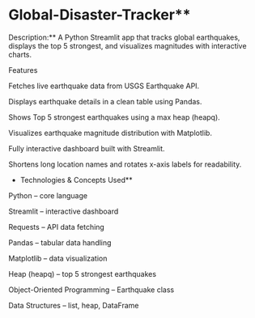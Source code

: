 # Global-Disaster-Tracker**

Description:**
A Python Streamlit app that tracks global earthquakes, displays the top 5 strongest, and visualizes magnitudes with interactive charts.

Features

Fetches live earthquake data from USGS Earthquake API.

Displays earthquake details in a clean table using Pandas.

Shows Top 5 strongest earthquakes using a max heap (heapq).

Visualizes earthquake magnitude distribution with Matplotlib.

Fully interactive dashboard built with Streamlit.

Shortens long location names and rotates x-axis labels for readability.

- Technologies & Concepts Used**

Python – core language

Streamlit – interactive dashboard

Requests – API data fetching

Pandas – tabular data handling

Matplotlib – data visualization

Heap (heapq) – top 5 strongest earthquakes

Object-Oriented Programming – Earthquake class

Data Structures – list, heap, DataFrame

